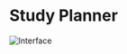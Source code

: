 # Study Planner

![Interface](https://user-images.githubusercontent.com/69422774/189490122-08a8c102-ebfa-4362-8659-6d933e2c1626.png)
